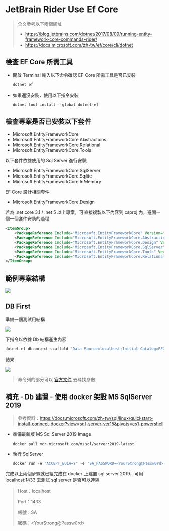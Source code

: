 ﻿# JetBrain Rider Use Ef Core

> 全文參考以下兩個網址
> * https://blog.jetbrains.com/dotnet/2017/08/09/running-entity-framework-core-commands-rider/
> * https://docs.microsoft.com/zh-tw/ef/core/cli/dotnet

## 檢查 EF Core 所需工具
* 開啟 Terminal 輸入以下命令確認 EF Core 所需工具是否已安裝

    ```cl
    dotnet ef
    ```

* 如果還沒安裝，使用以下指令安裝

    ```cl
    dotnet tool install --global dotnet-ef
    ```

## 檢查專案是否已安裝以下套件
* Microsoft.EntityFrameworkCore
* Microsoft.EntityFrameworkCore.Abstractions
* Microsoft.EntityFrameworkCore.Relational
* Microsoft.EntityFrameworkCore.Tools

以下套件依據使用的 Sql Server 進行安裝
* Microsoft.EntityFrameworkCore.SqlServer
* Microsoft.EntityFrameworkCore.Sqlite
* Microsoft.EntityFrameworkCore.InMemory

EF Core 設計相關套件
* Microsoft.EntityFrameworkCore.Design

若為 .net core 3.1 / .net 5 以上專案，可直接複製以下內容到 csproj 內，避開一個一個套件安裝的過程
```xml
<ItemGroup>
    <PackageReference Include="Microsoft.EntityFrameworkCore" Version="5.0.7" />
    <PackageReference Include="Microsoft.EntityFrameworkCore.Abstractions" Version="5.0.7" />
    <PackageReference Include="Microsoft.EntityFrameworkCore.Design" Version="5.0.7" />
    <PackageReference Include="Microsoft.EntityFrameworkCore.SqlServer" Version="5.0.7" />
    <PackageReference Include="Microsoft.EntityFrameworkCore.Tools" Version="5.0.7" />
    <PackageReference Include="Microsoft.EntityFrameworkCore.Relational" Version="5.0.7" />
</ItemGroup>
```

## 範例專案結構
![](https://i.imgur.com/Jb8VaAW.png)

## DB First
準備一個測試用結構

![](https://i.imgur.com/tHxKajW.png)

下指令以依據 Db 結構產生內容

```cl
dotnet ef dbcontext scaffold "Data Source=localhost;Initial Catalog=EFCoreSample;Persist Security Info=False;User ID=SA;Password=<YourStrong@Passw0rd>;Pooling=False;MultipleActiveResultSets=False;Encrypt=False;TrustServerCertificate=False" Microsoft.EntityFrameworkCore.SqlServer -c DbFirstContext
```

結果

![](https://i.imgur.com/rXb38yn.png)

> 命令列的部分可以 [官方文件](https://docs.microsoft.com/zh-tw/ef/core/cli/dotnet) 去尋找參數

## 補充 - Db 建置 - 使用 docker 架設 MS SqlServer 2019

> 參考資料：https://docs.microsoft.com/zh-tw/sql/linux/quickstart-install-connect-docker?view=sql-server-ver15&pivots=cs1-powershell

* 準備最新版 MS Sql Server 2019 Image

    ```cli
    docker pull mcr.microsoft.com/mssql/server:2019-latest
    ```

* 執行 SqlServer

    ```cl
    docker run -e "ACCEPT_EULA=Y" -e "SA_PASSWORD=<YourStrong@Passw0rd>" -p 1433:1433 --name sql1 -h sql1 -d mcr.microsoft.com/mssql/server:2019-latest
    ```

完成以上兩個步驟就已經完成在 docker 上建置 sql server 2019，可用 localhost:1433 去測試 sql server 是否可以連線

> Host：localhost
>
> Port：1433
>
> 帳號：SA
>
> 密碼：\<YourStrong@Passw0rd\>
